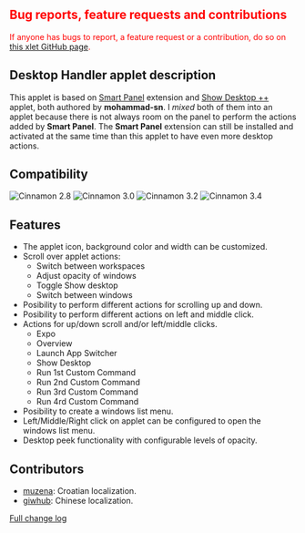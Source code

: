 <h2 style="color:red;">Bug reports, feature requests and contributions</h2>
<span style="color:red;">
If anyone has bugs to report, a feature request or a contribution, do so on <a href="https://github.com/Odyseus/CinnamonTools">this xlet GitHub page</a>.
</span>

## Desktop Handler applet description

This applet is based on [Smart Panel](https://cinnamon-spices.linuxmint.com/extensions/view/32) extension and [Show Desktop ++](https://cinnamon-spices.linuxmint.com/applets/view/165) applet, both authored by  **mohammad-sn**. I *mixed* both of them into an applet because there is not always room on the panel to perform the actions added by **Smart Panel**. The **Smart Panel** extension can still be installed and activated at the same time than this applet to have even more desktop actions.

## Compatibility

![Cinnamon 2.8](https://odyseus.github.io/CinnamonTools/lib/badges/cinn-2.8.svg)
![Cinnamon 3.0](https://odyseus.github.io/CinnamonTools/lib/badges/cinn-3.0.svg)
![Cinnamon 3.2](https://odyseus.github.io/CinnamonTools/lib/badges/cinn-3.2.svg)
![Cinnamon 3.4](https://odyseus.github.io/CinnamonTools/lib/badges/cinn-3.4.svg)

## Features

- The applet icon, background color and width can be customized.
- Scroll over applet actions:
    - Switch between workspaces
    - Adjust opacity of windows
    - Toggle Show desktop
    - Switch between windows
- Posibility to perform different actions for scrolling up and down.
- Posibility to perform different actions on left and middle click.
- Actions for up/down scroll and/or left/middle clicks.
    - Expo
    - Overview
    - Launch App Switcher
    - Show Desktop
    - Run 1st Custom Command
    - Run 2nd Custom Command
    - Run 3rd Custom Command
    - Run 4rd Custom Command
- Posibility to create a windows list menu.
- Left/Middle/Right click on applet can be configured to open the windows list menu.
- Desktop peek functionality with configurable levels of opacity.

## Contributors

- [muzena](https://github.com/muzena): Croatian localization.
- [giwhub](https://github.com/giwhub): Chinese localization.

[Full change log](https://github.com/Odyseus/CinnamonTools/blob/master/applets/0dyseus%40DesktopHandler/CHANGE_LOG.md)
